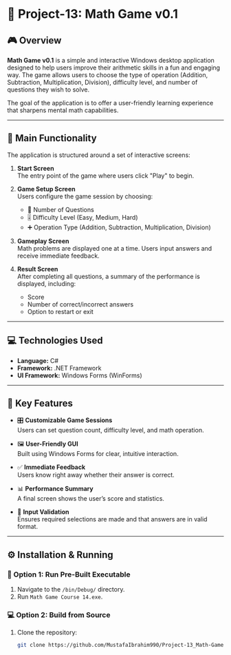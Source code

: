 # 🧠 Project-13: Math Game v0.1

## 🎮 Overview

**Math Game v0.1** is a simple and interactive Windows desktop application designed to help users improve their arithmetic skills in a fun and engaging way. The game allows users to choose the type of operation (Addition, Subtraction, Multiplication, Division), difficulty level, and number of questions they wish to solve.

The goal of the application is to offer a user-friendly learning experience that sharpens mental math capabilities.

---

## 🧰 Main Functionality

The application is structured around a set of interactive screens:

1. **Start Screen**  
   The entry point of the game where users click "Play" to begin.

2. **Game Setup Screen**  
   Users configure the game session by choosing:
   - 🔢 Number of Questions
   - 🎚️ Difficulty Level (Easy, Medium, Hard)
   - ➕ Operation Type (Addition, Subtraction, Multiplication, Division)

3. **Gameplay Screen**  
   Math problems are displayed one at a time. Users input answers and receive immediate feedback.

4. **Result Screen**  
   After completing all questions, a summary of the performance is displayed, including:
   - Score
   - Number of correct/incorrect answers
   - Option to restart or exit

---

## 💻 Technologies Used

- **Language:** C#  
- **Framework:** .NET Framework  
- **UI Framework:** Windows Forms (WinForms)  

---

## 🌟 Key Features

- 🎛️ **Customizable Game Sessions**  
  Users can set question count, difficulty level, and math operation.

- 🖼️ **User-Friendly GUI**  
  Built using Windows Forms for clear, intuitive interaction.

- ✅ **Immediate Feedback**  
  Users know right away whether their answer is correct.

- 📊 **Performance Summary**  
  A final screen shows the user’s score and statistics.

- 🚫 **Input Validation**  
  Ensures required selections are made and that answers are in valid format.

---

## ⚙️ Installation & Running

### 🔽 Option 1: Run Pre-Built Executable

1. Navigate to the `/bin/Debug/` directory.
2. Run `Math Game Course 14.exe`.

### 💻 Option 2: Build from Source

1. Clone the repository:
   ```bash
   git clone https://github.com/MustafaIbrahim990/Project-13_Math-Game-v0.1.git
